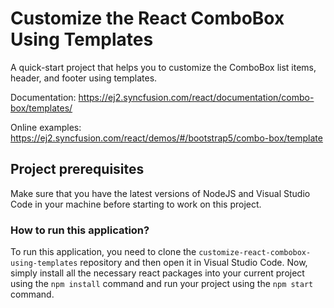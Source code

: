 # Customize the React ComboBox Using Templates

A quick-start project that helps you to customize the ComboBox list items, header, and footer using templates.

Documentation: https://ej2.syncfusion.com/react/documentation/combo-box/templates/

Online examples: https://ej2.syncfusion.com/react/demos/#/bootstrap5/combo-box/template

## Project prerequisites

Make sure that you have the latest versions of NodeJS and Visual Studio Code in your machine before starting to work on this project.

### How to run this application?

To run this application, you need to clone the `customize-react-combobox-using-templates` repository and then open it in Visual Studio Code. Now, simply install all the necessary react packages into your current project using the `npm install` command and run your project using the `npm start` command.
